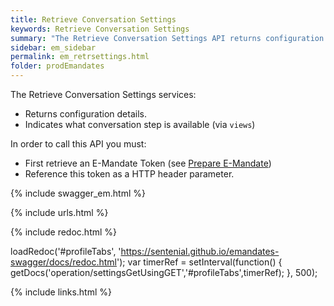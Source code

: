 ```yaml
---
title: Retrieve Conversation Settings 
keywords: Retrieve Conversation Settings
summary: "The Retrieve Conversation Settings API returns configuration details and indicates the next steps in the current conversation."
sidebar: em_sidebar
permalink: em_retrsettings.html
folder: prodEmandates
---
```


The Retrieve Conversation Settings services:

* Returns configuration details.
* Indicates what conversation step is available (via `views`)

In order to call this API you must: 
* First retrieve an E-Mandate Token (see [Prepare E-Mandate](em_prepare.html))
* Reference this token as a HTTP header parameter.


{% include swagger_em.html %}


{% include urls.html %}


<ul id="profileTabs" class="nav nav-tabs">
    
   
</ul>
 
 {% include redoc.html %}
 
 
loadRedoc('#profileTabs', 'https://sentenial.github.io/emandates-swagger/docs/redoc.html');
var timerRef = setInterval(function() { getDocs('operation/settingsGetUsingGET','#profileTabs',timerRef); }, 500);


</script>


<div id="mydiv"></div>


</div>



</div>




{% include links.html %}
